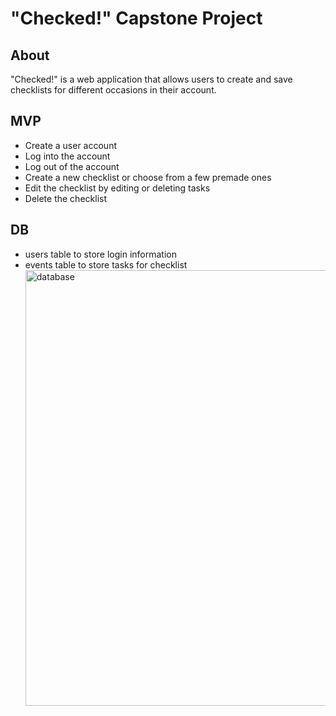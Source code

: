 # "Checked!" Capstone Project

## About

"Checked!" is a web application that allows users to create and save checklists for different occasions in their account.

## MVP

- Create a user account
- Log into the account
- Log out of the account
- Create a new checklist or choose from a few premade ones
- Edit the checklist by editing or deleting tasks
- Delete the checklist

## DB

- users table to store login information
- events table to store tasks for checklist
  <img width="697" alt="database" src="https://user-images.githubusercontent.com/83135411/160033583-53eba743-5355-4093-a682-37721ac3bdb0.png">
